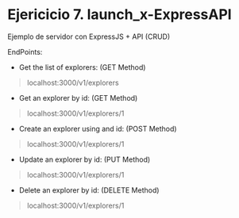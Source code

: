 # Ejericicio 7. launch_x-ExpressAPI

Ejemplo de servidor con ExpressJS + API (CRUD)


EndPoints:

- Get the list of explorers: (GET Method)
> localhost:3000/v1/explorers

- Get an explorer by id: (GET Method)
> localhost:3000/v1/explorers/1

- Create an explorer using and id: (POST Method)
> localhost:3000/v1/explorers/1

- Update an explorer by id: (PUT Method)
> localhost:3000/v1/explorers/1

- Delete an explorer by id: (DELETE Method)
> localhost:3000/v1/explorers/1